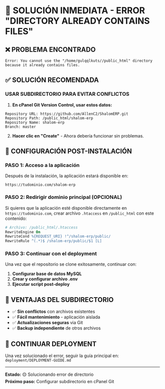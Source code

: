# 🚨 SOLUCIÓN INMEDIATA - ERROR "DIRECTORY ALREADY CONTAINS FILES"

## ❌ PROBLEMA ENCONTRADO

```
Error: You cannot use the "/home/gulqqlkuts//public_html" directory because it already contains files.
```

## ✅ SOLUCIÓN RECOMENDADA

### USAR SUBDIRECTORIO PARA EVITAR CONFLICTOS

1. **En cPanel Git Version Control, usar estos datos:**

```
Repository URL: https://github.com/AllenC2/ShalomERP.git
Repository Path: /public_html/shalom-erp
Repository Name: shalom-erp
Branch: master
```

2. **Hacer clic en "Create"** - Ahora debería funcionar sin problemas.

## 🔧 CONFIGURACIÓN POST-INSTALACIÓN

### PASO 1: Acceso a la aplicación

Después de la instalación, la aplicación estará disponible en:

```
https://tudominio.com/shalom-erp
```

### PASO 2: Redirigir dominio principal (OPCIONAL)

Si quieres que la aplicación esté disponible directamente en `https://tudominio.com`, crear archivo `.htaccess` en `/public_html` con este contenido:

```apache
# Archivo: /public_html/.htaccess
RewriteEngine On
RewriteCond %{REQUEST_URI} !^/shalom-erp/public/
RewriteRule ^(.*)$ /shalom-erp/public/$1 [L]
```

### PASO 3: Continuar con el deployment

Una vez que el repositorio se clone exitosamente, continuar con:

1. **Configurar base de datos MySQL**
2. **Crear y configurar archivo .env**
3. **Ejecutar script post-deploy**

## 🎯 VENTAJAS DEL SUBDIRECTORIO

-   ✅ **Sin conflictos** con archivos existentes
-   ✅ **Fácil mantenimiento** - aplicación aislada
-   ✅ **Actualizaciones seguras** via Git
-   ✅ **Backup independiente** de otros archivos

## 🚀 CONTINUAR DEPLOYMENT

Una vez solucionado el error, seguir la guía principal en:
`deployment/DEPLOYMENT-GUIDE.md`

---

**Estado:** 🟡 Solucionando error de directorio  
**Próximo paso:** Configurar subdirectorio en cPanel Git
